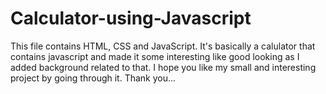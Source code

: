 # Calculator-using-Javascript

This file contains HTML, CSS and JavaScript.
It's basically a calulator that contains javascript and made it some interesting like good looking as I added background related to that.
I hope you like my small and interesting project by going through it.
Thank you...
